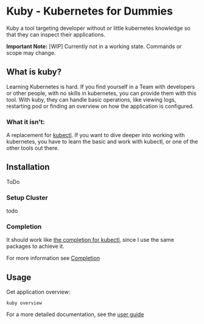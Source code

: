# Kuby - Kubernetes for Dummies 

Kuby a tool targeting developer without or little kubernetes knowledge so that they can inspect their applications.

**Important Note:** [WIP] Currently not in a working state. Commands or scope may change.

## What is kuby?

Learning Kubernetes is hard. If you find yourself in a Team with developers or other people, with no skills in 
kubernetes, you can provide them with this tool. With kuby, they can handle basic operations, like viewing logs, 
restarting pod or finding an overview on how the application is configured.

### What it isn't: 
A replacement for [kubectl](https://kubernetes.io/de/docs/reference/kubectl/). If you want to dive deeper into working 
with kubernetes, you have to learn the basic and work with kubectl, or one of the other tools out there.


## Installation
ToDo


### Setup Cluster 
todo

### Completion
It should work like [the completion for kubectl](https://kubernetes.io/docs/reference/kubectl/cheatsheet/#kubectl-autocomplete), since I use the same packages to achieve it.

For more information see [Completion](./docs/completion.md)

## Usage 

Get application overview: 
```shell
kuby overview
```

For a more detailed documentation, see the [user guide](./docs/user-guide.md)